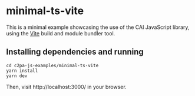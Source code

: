 # minimal-ts-vite

This is a minimal example showcasing the use of the CAI JavaScript library, using the [Vite](https://vitejs.dev/) build and module bundler tool.


## Installing dependencies and running

```
cd c2pa-js-examples/minimal-ts-vite
yarn install
yarn dev
```

Then, visit http://localhost:3000/ in your browser.
